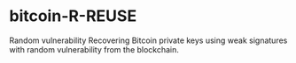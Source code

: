 # bitcoin-R-REUSE

Random vulnerability
Recovering Bitcoin private keys using weak signatures with random vulnerability from the blockchain.

